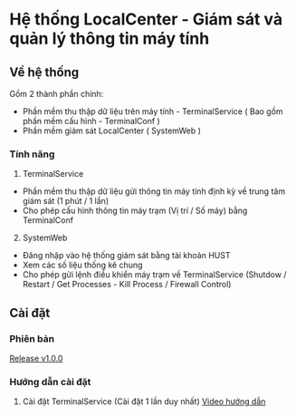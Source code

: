 # Hệ thống LocalCenter - Giám sát và quản lý thông tin máy tính 

## Về hệ thống

Gồm 2 thành phần chính:
- Phần mềm thu thập dữ liệu trên máy tính - TerminalService ( Bao gồm phần mềm cấu hình - TerminalConf )
- Phần mềm giám sát LocalCenter ( SystemWeb )

### Tính năng
1. TerminalService
- Phần mềm thu thập dữ liệu gửi thông tin máy tính định kỳ về trung tâm giám sát (1 phút / 1 lần)
- Cho phép cấu hình thông tin máy trạm (Vị trí / Số máy) bằng TerminalConf
2. SystemWeb
- Đăng nhập vào hệ thống giám sát bằng tài khoản HUST
- Xem các số liệu thống kê chung
- Cho phép gửi lệnh điều khiển máy trạm về TerminalService (Shutdow / Restart / Get Processes - Kill Process / Firewall Control)

<!-- GETTING STARTED -->

## Cài đặt

### Phiên bản

[Release v1.0.0](https://github.com/JosephD0310/LocalCenterSystem/releases/tag/v1.0.0)

### Hướng dẫn cài đặt

1. Cài đặt TerminalService (Cài đặt 1 lần duy nhất)
[Video hướng dẫn]([https://www.youtube.com/](https://youtu.be/2J0xSpe8LOk))
